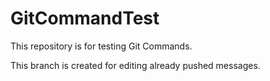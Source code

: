 # GitCommandTest
This repository is for testing Git Commands.

This branch is created for editing already pushed messages.
